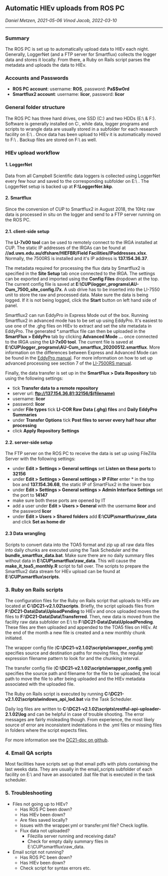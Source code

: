 ## **Automatic HIEv uploads from ROS PC**
*Daniel Metzen, 2021-05-06*
*Vinod Jacob, 2022-03-10*
***

### **Summary**
The ROS PC is set up to automatically upload data to HIEv each night. Generally, LoggerNet (and a FTP server for Smartflux) collects the logger data and stores it locally. From there, a Ruby on Rails script parses the metadata and uploads the data to HIEv.

### **Accounts and Passwords**
- **ROS PC account**: username: **ROS**, password: **Pa$$w0rd**
- **Smartflux2 account**: username: **licor**, password: **licor**
### **General folder structure**
The ROS PC has three hard drives, one SSD (C:\) and two HDDs (E:\ & F:\). Software is generally installed on C:\, while data, logger programs and scripts to wrangle data are usually stored in a subfolder for each research facility on E:\ . Once data has been upload to HIEv it is automatically moved to F:\ . Backup files are stored on F:\ as well. 

### **HIEv upload workflow**
#### **1. LoggerNet**
Data from all Campbell Scientific data loggers is collected using LoggerNet every few hour and saved to the corresponding subfolder on E:\ . The LoggerNet setup is backed up at **F:\LoggerNer.bkp**.

#### **2. Smartflux**
Since the conversion of CUP to Smartflux2 in August 2018, the 10Hz raw data is processed in situ on the logger and send to a FTP server running on the ROS PC.

#### **2.1. client-side setup**
The **LI-7x00 tool** can be used to remotely connect to the IRGA installed at CUP. The static IP addresses of the IRGAs can be found at **//ad.uws.edu.au/dfshare/HIEFBR/Field Facilities/IPaddresses.xlsx**. Normally, the 7500RS is installed and it's IP address is **137.154.36.37**. 

The metadata required for processing the flux data by Smartflux2 is specified in the **Site Setup** tab once connected to the IRGA. The settings can be exported and imported using the **Config Files** dropdown at the top. The current config file is saved at **E:\CUP\logger_programs\AU-Cum_7500_site_config.l7x**. A usb drive has to be inserted into the LI-7550 unit to store the raw and processed data. Make sure the data is being logged. If it is not being logged, click the **Start** button on left hand side of panel.

Smartflux2 can run EddyPro in Express Mode out of the box. Running Smartflux2 in advanced mode has to be set up using EddyPro. It's easiest to use one of the .ghg files on HIEv to extract and set the site metadata in EddyPro. The generated *.smartflux file can then be uploaded in the **SmartFlux > EddyPro** tab by clicking **Advanced Mode ...** once connected to the IRGA using the **LI-7x00 tool**. The current file is saved at **E:\CUP\logger_programs\AU-Cum_smartflux_20200512.smartflux**. More information on the differences between Express and Advanced Mode can be found in the [EddyPro manual](https://www.licor.com/documents/1ium2zmwm6hl36yz9bu4). For more information on how to set up advanced processing see section 7 of the [LI-7500RS manual](https://licor.app.boxenterprise.net/s/c7tyf0czqn9ezkq1ki3b).

Finally, the data transfer is set up in the **SmartFlux > Data Repository** tab using the following settings:
- tick **Transfer data to a remote repository**
- server url: **ftp://137.154.36.81:32156/$(filename)**
- username: **licor**
- password: **licor**
- under **File types** tick **LI-COR Raw Data (.ghg) files** and **Daily EddyPro Summaries** 
- under **Transfer Options** tick **Post files to server every half hour after processing** 
- click **Apply Repository Settings**

#### **2.2. server-side setup**
The FTP server on the ROS PC to receive the data is set up using FileZilla Server with the following settings:
- under **Edit > Settings > General settings** set **Listen on these ports** to **32156**
- under **Edit > Settings > General settings > IP Filter** enter * in the top box and **137.154.36.68**, the static IP of SmartFlux2 in the lower box 
- under **Edit > Settings > General settings > Admin Interface Settings** set the port to **14147**
- make sure both these ports are opened by IT
- add a user under **Edit > Users > General** with the username **licor** and the password **licor**
- under **Edit > Users > Shared folders** add **E:\CUP\smartflux\raw_data** and click **Set as home dir**

#### **2.3 Data wrangling**
Scripts to convert data into the TOA5 format and zip up all raw data files into daily chunks are executed using the Task Scheduler and the **bundle_smartflux_data.bat**. Make sure there are no daily summary files without data  in **E:\CUP\smartflux\raw_data**. This will cause the **make_it_toa5_monthly.R** script to fall over. The scripts to prepare the Smartflux2 data stream for HIEv upload can be found at **E:\CUP\smartflux\scripts**.

### **3. Ruby on Rails scripts**
The configuration files for the Ruby on Rails script that uploads to HIEv are located at **C:\DC21-v2.1.02\scripts**. Briefly, the script uploads files from **F:\DC21-Data\Data\UploadPending** to HIEv and once uploaded moves the files to **F:\DC21-Data\Data\Transferred**. Then, new data is moved from the facility raw data subfolder on E:\ to **F:\DC21-Data\Data\UploadPending**. These files are then uploaded and appended to the TOA5 files on HIEv. At the end of the month a new file is created and a new monthly chunk initiated.

The wrapper config file (**C:\DC21-v2.1.02\scripts\wrapper_config.yml**) specifies source and destination paths for moving files, the regular expression filename pattern to look for and the chunking interval.

The transfer config file (**C:\DC21-v2.1.02\scripts\wrapper_config.yml**) specifies the source path and filename for the file to be uploaded, the local path to move the file to after being uploaded and the HIEv metadata associated with the uploaded file.

The Ruby on Rails script is executed by running **C:\DC21-v2.1.02\scripts\windows_api_lod.bat** via the Task Scheduler.

Daily log files are written to **C:\DC21-v2.1.02\scripts\restful-api-uploader-2.1.02\log** and can be helpful in case of trouble shooting. The error messages are fairly misleading though. From experience, the most likely source of error are inconsistent indentations in the .yml files or missing files in folders where the script expects files. 

For more information see the [DC21-doc on github](https://github.com/IntersectAustralia/dc21-doc).

### **4. Email QA scripts**
Most facilities have scripts set up that email pdfs with plots containing the last weeks data. They are usually in the email_scripts subfolder of each facility on E:\ and have an associated .bat file that is executed in the task scheduler.

### **5. Troubleshooting**
- Files not going up to HIEv?
  - Has ROS PC been down?
  - Has HIEv been down?
  - Are files saved locally? 
  - Issues with the wrapper.yml or transfer.yml file? Check logfile.
  - Flux data not uploaded?
    - Filezilla server running and receiving data?
    - Check for empty daily summary files in E:\CUP\smartflux\raw_data.
- Email script not running?
  - Has ROS PC been down?
  - Has HIEv been down?
  - Check script for syntax errors etc.

